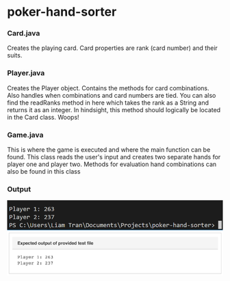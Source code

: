 # poker-hand-sorter
### Card.java
Creates the playing card. Card properties are rank (card number) and their suits. 

### Player.java
Creates the Player object. Contains the methods for card combinations. Also handles when combinations and card numbers are tied. You can also find the readRanks method
in here which takes the rank as a String and returns it as an integer. In hindsight, this method should logically be located in the Card class. Woops!

### Game.java
This is where the game is executed and where the main function can be found. This class reads the user's input and creates two separate hands for player one
and player two. Methods for evaluation hand combinations can also be found in this class

### Output
![](images/myoutput.png)
![](images/solutionoutput.png)
